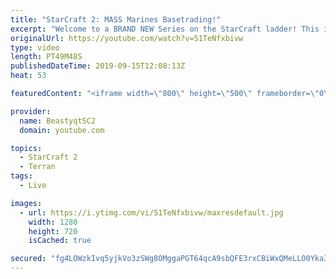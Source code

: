 ```yaml
---
title: "StarCraft 2: MASS Marines Basetrading!"
excerpt: "Welcome to a BRAND NEW Series on the StarCraft ladder! This is the \"Mass Marines to Grandmaster\" challenge, where the only attacking unit that I'm allowed to make is Marines - and that's it! I am allowed to make Medivacs just so that the gaemplay is not too monotonous, but I believe I could even make"
originalUrl: https://youtube.com/watch?v=51TeNfxbivw
type: video
length: PT49M48S
publishedDateTime: 2019-09-15T12:08:13Z
heat: 53

featuredContent: "<iframe width=\"800\" height=\"500\" frameborder=\"0\" src=\"https://www.youtube.com/embed/51TeNfxbivw\" allow=\"accelerometer; autoplay; encrypted-media; gyroscope; picture-in-picture\" allowfullscreen></iframe>"

provider:
  name: BeastyqtSC2
  domain: youtube.com

topics:
  - StarCraft 2
  - Terran
tags:
  - Live

images:
  - url: https://i.ytimg.com/vi/51TeNfxbivw/maxresdefault.jpg
    width: 1280
    height: 720
    isCached: true

secured: "fg4LOWzkIvq5yjkVo3zSWg8OMggaPGT64qcA9sbQFE3rxCBiWxQMeLLO0Yka32OxQMdMv4UiPp34JSAI46iQ8FrE/yFcI7Xbaq4fq+p9r8Z+X64Hr84HxlCmGlF2qAPRQCC7ZGEAHNBs4mm8CqqHaYJjbZgg6cv+Rt7/2j2veDyuUaWz1n9/fv3Mn+BYYzcW1vCcf7FPTRAi+vBJJVeYBCbd3ANZZad9VlDyF3X1EgQUXk/F7t8jqkkPMSOyFEFw0XKW7b8/gbDm9PfbHCL73fBwr3PgoYIIEnblHQc4BfVtH/N/MNlja9SNvxQFU5h4I5B6rTPkPD3sYyYVGBjsI0u5f7jk8Z9b/+1AMoRDbD22Z3EnP6wsKLy2URgjDUAI1K4vDTCPDqFTnbaUZtuQsI5W/IoVLw4nmDgQgFtTwrY=;gzlub3eLFdICa9tz9kdzzg=="
---
```


